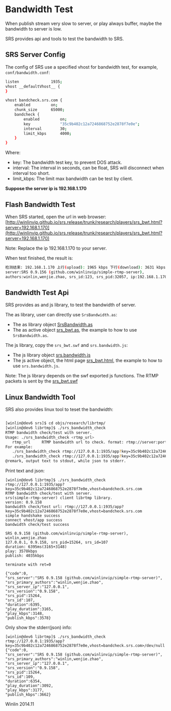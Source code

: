 # Bandwidth Test

When publish stream very slow to server, or play always buffer, maybe the bandwidth to server is low.

SRS provides api and tools to test the bandwidth to SRS.

## SRS Server Config

The config of SRS use a specified vhost for bandwidth test, for example, `conf/bandwidth.conf`:

```bash
listen              1935;
vhost __defaultVhost__ {
}

vhost bandcheck.srs.com {
    enabled         on;
    chunk_size      65000;
    bandcheck {
        enabled         on;
        key             "35c9b402c12a7246868752e2878f7e0e";
        interval        30;
        limit_kbps      4000;
    }
}
```

Where:
* key: The bandwidth test key, to prevent DOS attack.
* interval: The interval in seconds, can be float, SRS will disconnect when interval too short.
* limit_kbps: The limit max bandwidth can be test by client.

<strong>Suppose the server ip is 192.168.1.170</strong>

## Flash Bandwidth Test

When SRS started, open the url in web browser: [http://winlinvip.github.io/srs.release/trunk/research/players/srs_bwt.html?server=192.168.1.170](http://winlinvip.github.io/srs.release/trunk/research/players/srs_bwt.html?server=192.168.1.170)

Note: Replace the ip 192.168.1.170 to your server.

When test finished, the result is:

```bash
检测结束: 192.168.1.170 上行(upload): 1965 kbps 下行(download): 3631 kbps 测试时间: 6.0 秒
server:SRS 0.9.156 (github.com/winlinvip/simple-rtmp-server), 
authors:winlin,wenjie.zhao, srs_id:123, srs_pid:32057, ip:192.168.1.170
```

## Bandwidth Test Api

SRS provides as and js library, to test the bandwidth of server.

The as library, user can directly use `SrsBandwidth.as`:
* The as library object [SrsBandwidth.as](https://github.com/ossrs/srs/blob/master/trunk/research/players/srs_bwt/src/SrsBandwidth.as)
* The as active object [srs_bwt.as](https://github.com/ossrs/srs/blob/master/trunk/research/players/srs_bwt/src/srs_bwt.as), the example to how to use `SrsBandwidth.as`.

The js library, copy the `srs_bwt.swf` and `srs.bandwidth.js`:
* The js library object [srs.bandwidth.js](https://github.com/ossrs/srs/blob/master/trunk/research/players/srs_bwt/src/srs.bandwidth.js)
* The js active object, the html page [srs_bwt.html](https://github.com/ossrs/srs/blob/master/trunk/research/players/srs_bwt.html), the example to how to use `srs.bandwidth.js`.

Note: The js library depends on the swf exported js functions. The RTMP packets is sent by the [srs_bwt.swf](https://github.com/ossrs/srs/blob/master/trunk/research/players/srs_bwt/release/srs_bwt.swf)

## Linux Bandwidth Tool

SRS also provides linux tool to teset the bandwidth:

```bash

[winlin@dev6 srs]$ cd objs/research/librtmp/
[winlin@dev6 librtmp]$ ./srs_bandwidth_check 
RTMP bandwidth check/test with server.
Usage: ./srs_bandwidth_check <rtmp_url>
   rtmp_url     RTMP bandwidth url to check. format: rtmp://server:port/app?key=xxx,vhost=xxx
For example:
   ./srs_bandwidth_check rtmp://127.0.0.1:1935/app?key=35c9b402c12a7246868752e2878f7e0e,vhost=bandcheck.srs.com
   ./srs_bandwidth_check rtmp://127.0.0.1:1935/app?key=35c9b402c12a7246868752e2878f7e0e,vhost=bandcheck.srs.com>/dev/null
@remark, output text to stdout, while json to stderr.
```

Print text and json:
```
[winlin@dev6 librtmp]$ ./srs_bandwidth_check rtmp://127.0.0.1:1935/app?key=35c9b402c12a7246868752e2878f7e0e,vhost=bandcheck.srs.com
RTMP bandwidth check/test with server.
srs(simple-rtmp-server) client librtmp library.
version: 0.9.158
bandwidth check/test url: rtmp://127.0.0.1:1935/app?key=35c9b402c12a7246868752e2878f7e0e,vhost=bandcheck.srs.com
simple handshake success
connect vhost/app success
bandwidth check/test success

SRS 0.9.158 (github.com/winlinvip/simple-rtmp-server), winlin,wenjie.zhao
127.0.0.1, 0.9.158, srs_pid=15264, srs_id=107
duration: 6395ms(3165+3148)
play: 3578kbps
publish: 4035kbps

terminate with ret=0

{"code":0,
"srs_server":"SRS 0.9.158 (github.com/winlinvip/simple-rtmp-server)", 
"srs_primary_authors":"winlin,wenjie.zhao", 
"srs_server_ip":"127.0.0.1", 
"srs_version":"0.9.158", 
"srs_pid":15264, 
"srs_id":107, 
"duration":6395, 
"play_duration":3165, 
"play_kbps":3148, 
"publish_kbps":3578}
```

Only show the stderr(json) info:
```
[winlin@dev6 librtmp]$ ./srs_bandwidth_check rtmp://127.0.0.1:1935/app?key=35c9b402c12a7246868752e2878f7e0e,vhost=bandcheck.srs.com>/dev/null 
{"code":0,
"srs_server":"SRS 0.9.158 (github.com/winlinvip/simple-rtmp-server)", 
"srs_primary_authors":"winlin,wenjie.zhao", 
"srs_server_ip":"127.0.0.1", 
"srs_version":"0.9.158", 
"srs_pid":15264, 
"srs_id":109, 
"duration":6354, 
"play_duration":3092, 
"play_kbps":3177, 
"publish_kbps":3662}
```

Winlin 2014.11
